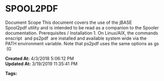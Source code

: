 # SPOOL2PDF

Document Scope This document covers the use of the jBASE Spool2pdf utility and is intended to be read as a companion to the Spooler documentation. Prerequisites / Installation 1. On Linux/AIX, the commands enscript  and ps2pdf  are installed and available system wide via the PATH environment variable. Note that ps2pdf uses the same options as gs  (G  

**Created At:** 4/3/2018 5:06:12 PM  
**Updated At:** 3/19/2019 11:35:41 PM  

**Tags:**
<badge text='spooler' vertical='middle' />
<badge text='spooltopdf' vertical='middle' />
<badge text='pdfspooler' vertical='middle' />
<badge text='spool2pdf' vertical='middle' />
<badge text='pdf' vertical='middle' />
<badge text='jpdf' vertical='middle' />
